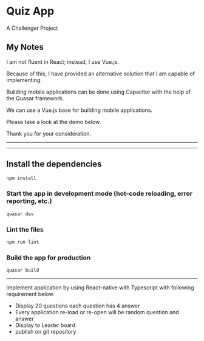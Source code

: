 # Quiz App

A Challenger Project

## My Notes

I am not fluent in React; instead, I use Vue.js.

Because of this, I have provided an alternative solution that I am capable of implementing.

Building mobile applications can be done using Capacitor with the help of the Quasar framework.

We can use a Vue.js base for building mobile applications.

Please take a look at the demo below.

Thank you for your consideration.

---

---
## Install the dependencies
```bash
npm install
```

### Start the app in development mode (hot-code reloading, error reporting, etc.)
```bash
quasar dev
```


### Lint the files
```bash
npm run lint
```

### Build the app for production
```bash
quasar build
```
-----
Implement application by using React-native with Typescript with following requirement below.
- Display 20 questions each question has 4 answer
- Every application re-load or re-open will be random question and answer
- Display to Leader board
- publish on git repository
